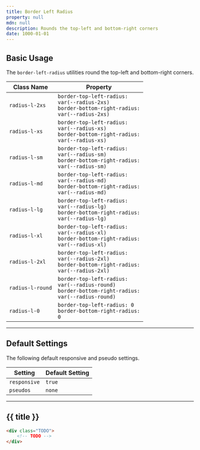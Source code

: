 ```yaml
---
title: Border Left Radius
property: null
mdn: null
description: Rounds the top-left and bottom-right corners
date: 1000-01-01
---
```


## Basic Usage

The `border-left-radius` utilities round the top-left and bottom-right corners.

| Class Name       | Property                                                                                                    |
| ---------------- | ----------------------------------------------------------------------------------------------------------- |
| `radius-l-2xs`   | <code>border-top-left-radius: var(--radius-2xs)<br>border-bottom-right-radius: var(--radius-2xs)</code>     |
| `radius-l-xs`    | <code>border-top-left-radius: var(--radius-xs)<br>border-bottom-right-radius: var(--radius-xs)</code>       |
| `radius-l-sm`    | <code>border-top-left-radius: var(--radius-sm)<br>border-bottom-right-radius: var(--radius-sm)</code>       |
| `radius-l-md`    | <code>border-top-left-radius: var(--radius-md)<br>border-bottom-right-radius: var(--radius-md)</code>       |
| `radius-l-lg`    | <code>border-top-left-radius: var(--radius-lg)<br>border-bottom-right-radius: var(--radius-lg)</code>       |
| `radius-l-xl`    | <code>border-top-left-radius: var(--radius-xl)<br>border-bottom-right-radius: var(--radius-xl)</code>       |
| `radius-l-2xl`   | <code>border-top-left-radius: var(--radius-2xl)<br>border-bottom-right-radius: var(--radius-2xl)</code>     |
| `radius-l-round` | <code>border-top-left-radius: var(--radius-round)<br>border-bottom-right-radius: var(--radius-round)</code> |
| `radius-l-0`     | <code>border-top-left-radius: 0<br>border-bottom-right-radius: 0</code>                                     |

---

## Default Settings

The following default responsive and pseudo settings.

| Setting      | Default Setting |
| ------------ | --------------- |
| `responsive` | `true`          |
| `pseudos`    | `none`          |

---

## {{ title }}

<div class="bg-silver-200 p-20 h-256 radius-md flex flex-wrap align-content-center">
  <!-- ... -->
</div>

```html
<div class="TODO">
	<!-- TODO -->
</div>
```

<!-- No MDN docs -->
